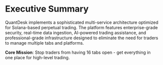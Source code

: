 # Executive Summary

QuantDesk implements a sophisticated multi-service architecture optimized for Solana-based perpetual trading. The platform features enterprise-grade security, real-time data ingestion, AI-powered trading assistance, and professional-grade infrastructure designed to eliminate the need for traders to manage multiple tabs and platforms.

**Core Mission**: Stop traders from having 16 tabs open - get everything in one place for high-level trading.
